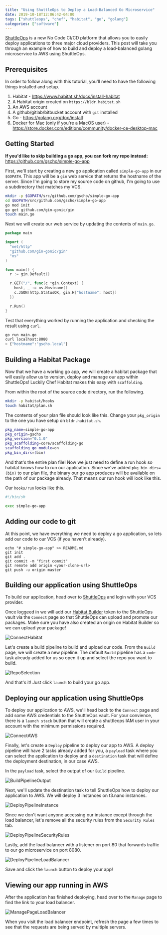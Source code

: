 ```yaml
---
title: "Using ShuttleOps to Deploy a Load-Balanced Go Microservice"
date: 2019-10-18T12:06:42-04:00
tags: ["shuttleops", "chef", "habitat", "go", "golang"]
categories: ["software"]
---
```


[ShuttleOps](https://www.shuttleops.io) is a new No Code CI/CD platform that allows you to easily deploy applications to three major cloud providers. This post will take you through an example of how to build and deploy a load-balanced golang microservice to AWS using ShuttleOps.

## Prerequisites

In order to follow along with this tutorial, you'll need to have the following things installed and setup.

1. Habitat - https://www.habitat.sh/docs/install-habitat
2. A Habitat origin created on `https://bldr.habitat.sh`
3. An AWS account
4. A github/gitlab/bitbucket account with `git` installed
5. Go - https://golang.org/doc/install
6. Docker for Mac (only if you're a MacOS user) - https://store.docker.com/editions/community/docker-ce-desktop-mac

## Getting Started

**If you'd like to skip building a go app, you can fork my repo instead:**
https://github.com/gscho/simple-go-app

First, we'll start by creating a new go application called `simple-go-app` in our `$GOPATH`. This app will be a `gin` web service that returns the hostname of the server. Since I'm going to store my source code on github, I'm going to use a subdirectory that matches my VCS.

```bash
mkdir -p $GOPATH/src/github.com/gscho/simple-go-app
cd $GOPATH/src/github.com/gscho/simple-go-app
go mod init
go get github.com/gin-gonic/gin
touch main.go
```

Next we will create our web service by updating the contents of `main.go`.

```go
package main

import (
  "net/http"
  "github.com/gin-gonic/gin"
  "os"
)

func main() {
  r := gin.Default()

  r.GET("/", func(c *gin.Context) {
    host, _ := os.Hostname()
    c.JSON(http.StatusOK, gin.H{"hostname": host})
  })

  r.Run()
}
```

Test that everything worked by running the application and checking the result using `curl`.

```bash
go run main.go
curl localhost:8080
> {"hostname":"gscho.local"}
```

## Building a Habitat Package

Now that we have a working go app, we will create a habitat package that will easily allow us to version, deploy and manage our app within ShuttleOps! Luckily Chef Habitat makes this easy with `scaffolding`.

From within the root of the source code directory, run the following.

```bash
mkdir -p habitat/hooks
touch habitat/plan.sh
```

The contents of your plan file should look like this. Change your `pkg_origin` to the one you have setup on `bldr.habitat.sh`.

```bash
pkg_name=simple-go-app
pkg_origin=gscho
pkg_version="0.1.0"
pkg_scaffolding=core/scaffolding-go
scaffolding_go_module=on
pkg_bin_dirs=(bin)
```

And that's the entire plan file! Now we just need to define a run hook so habitat knows how to run our application. Since we've added `pkg_bin_dirs=(bin)` to our plan file, the binary our go app produces will be available on the path of our package already. That means our run hook will look like this.

Our `hooks/run` looks like this.

```bash
#!/bin/sh

exec simple-go-app
```

## Adding our code to git

At this point, we have everything we need to deploy a go application, so lets add our code to our VCS (if you haven't already).

```
echo "# simple-go-app" >> README.md
git init
git add .
git commit -m "first commit"
git remote add origin <your-clone-url>
git push -u origin master
```

## Building our application using ShuttleOps

To build our application, head over to [ShuttleOps](https://app.shuttleops.io) and login with your VCS provider.

Once loggeed in we will add our [Habitat Builder](https://bldr.habitat.sh) token to the ShuttleOps vault via the `Connect` page so that ShuttleOps can upload and promote our packages. Make sure you have also created an origin on Habitat Builder so we can upload your package!


![ConnectHabitat](/images/connect_habitat.png)

Let's create a build pipeline to build and upload our code. From the `Build` page, we will create a new pipeline. The default `Build` pipeline has a `code` task already added for us so open it up and select the repo you want to build.

![RepoSelection](/images/repo_selection.png)

And that's it! Just click `launch` to build your go app.

## Deploying our application using ShuttleOps

To deploy our application to AWS, we'll head back to the `Connect` page and add some AWS credentials to the ShuttleOps vault. For your convience, there is a `launch stack` button that will create a shuttleops IAM user in your account with the minimum permissions required.

![ConnectAWS](/images/connect_aws.png)

Finally, let's create a `Deploy` pipeline to deploy our app to AWS. A deploy pipeline will have 2 tasks already added for you, a `payload` task where you can select the application to deploy and a `destination` task that will define the deployment destination, in our case AWS.

In the `payload` task, select the output of our `Build` pipeline.

![BuildPipelineOutput](/images/build_pipeline_output.png)

Next, we'll update the destination task to tell ShuttleOps how to deploy our application to AWS. We will deploy 3 instances on t3.nano instances.

![DeployPipelineInstance](/images/deploy_pipeline_instance.png)

Since we don't want anyone accessing our instance except through the load balancer, let's remove all the security rules from the `Security Rules` tab.

![DeployPipelineSecurityRules](/images/deploy_pipeline_security_rules.png)

Lastly, add the load balancer with a listener on port 80 that forwards traffic to our go microservice on port 8080.

![DeployPipelineLoadBalancer](/images/deploy_pipeline_load_balancer.png)

Save and click the `launch` button to deploy your app!

## Viewing our app running in AWS

After the application has finished deploying, head over to the `Manage` page to find the link to your load balancer.

![ManagePageLoadBalancer](/images/manage_load_balancer.png)

When you visit the load balancer endpoint, refresh the page a few times to see that the requests are being served by multiple servers.

